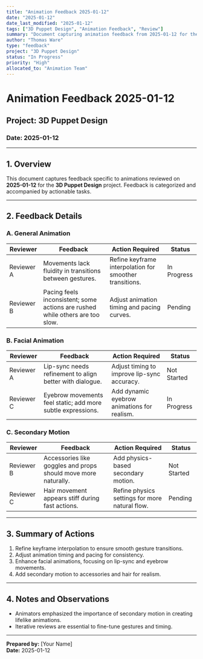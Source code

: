```yaml
---
title: "Animation Feedback 2025-01-12"
date: "2025-01-12"
date_last_modified: "2025-01-12"
tags: ["3D Puppet Design", "Animation Feedback", "Review"]
summary: "Document capturing animation feedback from 2025-01-12 for the 3D Puppet Design project, focusing on transitions, facial animations, and secondary motion."
author: "Thomas Ware"
type: "feedback"
project: "3D Puppet Design"
status: "In Progress"
priority: "High"
allocated_to: "Animation Team"
---
```

# **Animation Feedback 2025-01-12**

## **Project:** 3D Puppet Design
### **Date:** 2025-01-12

---

## **1. Overview**
This document captures feedback specific to animations reviewed on **2025-01-12** for the **3D Puppet Design** project. Feedback is categorized and accompanied by actionable tasks.

---

## **2. Feedback Details**

### **A. General Animation**
| **Reviewer**         | **Feedback**                                                                 | **Action Required**                              | **Status**        |
|----------------------|-------------------------------------------------------------------------------|-------------------------------------------------|-------------------|
| Reviewer A           | Movements lack fluidity in transitions between gestures.                    | Refine keyframe interpolation for smoother transitions. | In Progress       |
| Reviewer B           | Pacing feels inconsistent; some actions are rushed while others are too slow.| Adjust animation timing and pacing curves.      | Pending           |

### **B. Facial Animation**
| **Reviewer**         | **Feedback**                                                                 | **Action Required**                              | **Status**        |
|----------------------|-------------------------------------------------------------------------------|-------------------------------------------------|-------------------|
| Reviewer A           | Lip-sync needs refinement to align better with dialogue.                    | Adjust timing to improve lip-sync accuracy.     | Not Started       |
| Reviewer C           | Eyebrow movements feel static; add more subtle expressions.                 | Add dynamic eyebrow animations for realism.     | In Progress       |

### **C. Secondary Motion**
| **Reviewer**         | **Feedback**                                                                 | **Action Required**                              | **Status**        |
|----------------------|-------------------------------------------------------------------------------|-------------------------------------------------|-------------------|
| Reviewer B           | Accessories like goggles and props should move more naturally.              | Add physics-based secondary motion.             | Not Started       |
| Reviewer C           | Hair movement appears stiff during fast actions.                            | Refine physics settings for more natural flow.  | Pending           |

---

## **3. Summary of Actions**
1. Refine keyframe interpolation to ensure smooth gesture transitions.
2. Adjust animation timing and pacing for consistency.
3. Enhance facial animations, focusing on lip-sync and eyebrow movements.
4. Add secondary motion to accessories and hair for realism.

---

## **4. Notes and Observations**
- Animators emphasized the importance of secondary motion in creating lifelike animations.
- Iterative reviews are essential to fine-tune gestures and timing.

---

**Prepared by:** [Your Name]  
**Date:** 2025-01-12
